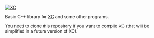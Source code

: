 [![XC](https://github.com/xcfem/xc/blob/master/doc/logo/xc_logo_100x80.jpeg)](https://sites.google.com/site/xcfemanalysis)

Basic C++ library for <a href="https://github.com/xcfem/xc" target="_new">XC</a> and some other programs.

You need to clone this repository if you want to compile XC (that will be simplified in a future version of XC).
